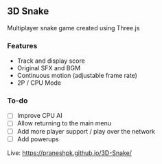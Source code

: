 ## 3D Snake
Multiplayer snake game created using Three.js

### Features
* Track and display score
* Original SFX and BGM
* Continuous motion (adjustable frame rate)
* 2P / CPU Mode

### To-do
- [ ] Improve CPU AI
- [ ] Allow returning to the main menu
- [ ] Add more player support / play over the network
- [ ] Add powerups

Live: https://praneshpk.github.io/3D-Snake/

